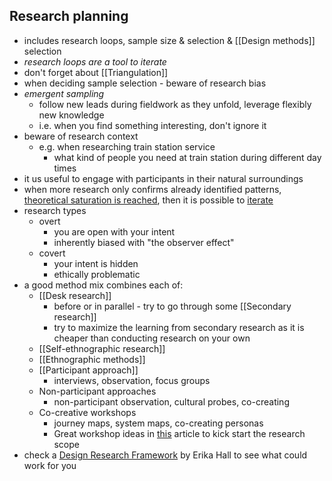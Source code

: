 ## Research planning
- includes research loops, sample size & selection & [[Design methods]] selection
- _research loops are a tool to iterate_
- don't forget about [[Triangulation]]
- when deciding sample selection - beware of research bias
- _emergent sampling_
	- follow new leads during fieldwork as they unfold, leverage flexibly new knowledge
	- i.e. when you find something interesting, don't ignore it
- beware of research context
	- e.g. when researching train station service
		- what kind of people you need at train station during different day times
- it us useful to engage with participants in their natural surroundings
- when more research only confirms already identified patterns, [theoretical saturation is reached](https://dovetail.com/research/data-saturation/), then it is possible to [iterate](https://medium.com/idinsight-blog/the-case-for-iteration-in-qualitative-research-design-e07ed1314756)
- research types
	- overt
		- you are open with your intent
		- inherently biased with "the observer effect"
	- covert
		- your intent is hidden
		- ethically problematic
- a good method mix combines each of:
	- [[Desk research]]
		- before or in parallel - try to go through some [[Secondary research]]
		- try to maximize the learning from secondary research as it is cheaper than conducting research on your own
	- [[Self-ethnographic research]]
	- [[Ethnographic methods]]
	- [[Participant approach]]
		- interviews, observation, focus groups
	- Non-participant approaches
		- non-participant observation, cultural probes, co-creating
	- Co-creative workshops
		- journey maps, system maps, co-creating personas
		- Great workshop ideas in [this](https://dovetail.com/blog/researching-right-thing-versus-researching-thing-right/) article to kick start the research scope
- check a [Design Research Framework](https://www.muledesign.com/blog/design-research-framework) by Erika Hall to see what could work for you